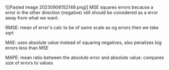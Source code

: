 
![[Pasted image 20230906152149.png]]
MSE squares errors because a error in the other direction (negative) still should be considered as a error away from what we want.

RMSE: mean of error's calc to be of same scale as og errors then we take sqrt

MAE: uses absolute value instead of squaring negatives, also penalizes big errors less than MSE

MAPE: mean ratio between the absolute error and absolute value: compares size of errors to values